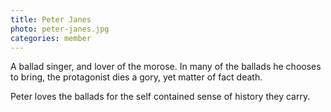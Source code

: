```yaml
---
title: Peter Janes
photo: peter-janes.jpg
categories: member
---
```

A ballad singer, and lover of the morose. In many of the ballads he chooses to bring, the protagonist dies a gory, yet matter of fact death.

Peter loves the ballads for the self contained sense of history they carry.
